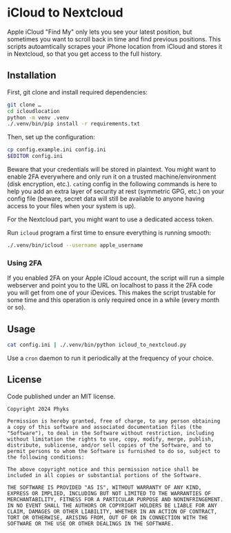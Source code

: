 iCloud to Nextcloud
===================

Apple iCloud "Find My" only lets you see your latest position, but sometimes
you want to scroll back in time and find previous positions. This scripts
autoamtically scrapes your iPhone location from iCloud and stores it in
Nextcloud, so that you get access to the full history.


## Installation

First, git clone and install required dependencies:

```bash
git clone …
cd icloudlocation
python -m venv .venv
./.venv/bin/pip install -r requirements.txt
```

Then, set up the configuration:

```bash
cp config.example.ini config.ini
$EDITOR config.ini
```

Beware that your credentials will be stored in plaintext. You might want to
enable 2FA everywhere and only run it on a trusted machine/environment (disk
encryption, etc.). `cat`ing config in the following commands is here to help
you add an extra layer of security at rest (symmetric GPG, etc.) on your
config file (beware, secret data will still be available to anyone having
access to your files when your system is up).

For the Nextcloud part, you might want to use a dedicated access
token.


Run `icloud` program a first time to ensure everything is running smooth:

```bash
./.venv/bin/icloud --username apple_username
```

### Using 2FA

If you enabled 2FA on your Apple iCloud account, the script will run a simple
webserver and point you to the URL on localhost to pass it the 2FA code you
will get from one of your iDevices. This makes the script trustable for some
time and this operation is only required once in a while (every month or so).


## Usage

```bash
cat config.ini | ./.venv/bin/python icloud_to_nextcloud.py
```

Use a `cron` daemon to run it periodically at the frequency of your choice.


## License

Code published under an MIT license.

```
Copyright 2024 Phyks

Permission is hereby granted, free of charge, to any person obtaining a copy of this software and associated documentation files (the "Software"), to deal in the Software without restriction, including without limitation the rights to use, copy, modify, merge, publish, distribute, sublicense, and/or sell copies of the Software, and to permit persons to whom the Software is furnished to do so, subject to the following conditions:

The above copyright notice and this permission notice shall be included in all copies or substantial portions of the Software.

THE SOFTWARE IS PROVIDED "AS IS", WITHOUT WARRANTY OF ANY KIND, EXPRESS OR IMPLIED, INCLUDING BUT NOT LIMITED TO THE WARRANTIES OF MERCHANTABILITY, FITNESS FOR A PARTICULAR PURPOSE AND NONINFRINGEMENT. IN NO EVENT SHALL THE AUTHORS OR COPYRIGHT HOLDERS BE LIABLE FOR ANY CLAIM, DAMAGES OR OTHER LIABILITY, WHETHER IN AN ACTION OF CONTRACT, TORT OR OTHERWISE, ARISING FROM, OUT OF OR IN CONNECTION WITH THE SOFTWARE OR THE USE OR OTHER DEALINGS IN THE SOFTWARE.
```

